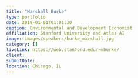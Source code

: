 ```yaml
---
title: "Marshall Burke"
type: portfolio
date: 2019-01-01T01:01:30
caption: Environmental and Development Economist
affiliation: Stanford University and Atlas AI
image: images/speakers/burke_marshall.jpg
category: []
liveLink: https://web.stanford.edu/~mburke/
client:
submitDate:
location: Chicago, IL
---
```

